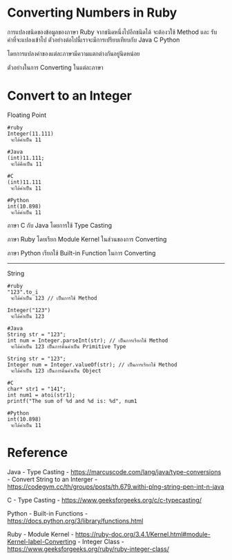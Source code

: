 # Converting Numbers in Ruby

การแปลงชนิดของข้อมูลของภาษา Ruby จากชนิดหนึ่งไปอีกชนิดได้ จะต้องวใช้ Method และ รับค่าที่จะแปลงเข้าไป
ตัวอย่างต่อไปนี้เราจะมีการเปรียบเทียบกับ Java C Python

โดยการแปลงค่าของแต่ละภาษามีความแตกต่างกันอยู่นิดหน่อย 

ตัวอย่างในการ Converting ในแต่ละภาษา

# Convert to an Integer

Floating Point

```
#ruby
Integer(11.111)
 จะได้ค่าเป็น 11

#Java
(int)11.111;
 จะได้คือเป็น 11

#C
(int)11.111
 จะได้ค่าเป็น 11

#Python
int(10.898)
 จะได้ค่าเป็น 11
```

ภาษา C กับ Java โดยการใช้ Type Casting

ภาษา Ruby โดยเรียก Module Kernel ในส่วนของการ Converting

ภาษา Python เรียกใช้ Built-in Function ในการ Converting

___

String

```
#ruby
"123".to_i
 จะได้ค่าเป็น 123 // เป็นการใช้ Method

Integer("123")
 จะได้ค่าเป็น 123

#Java
String str = "123";
int num = Integer.parseInt(str); // เป็นการเรียกใช้ Method
 จะได้ค่าเป็น 123 เป็นการคื่นค่าเป็น Primitive Type

String str = "123";
Integer num = Integer.valueOf(str); // เป็นการเรียกใช้ Method
 จะได้ค่าเป็น 123 เป็นการคืนค่าเป็น Object

#C
char* str1 = "141";
int num1 = atoi(str1);
printf("The sum of %d and %d is: %d", num1

#Python
int(10.898)
 จะได้ค่าเป็น 11
```

# Reference

Java - Type Casting - https://marcuscode.com/lang/java/type-conversions
     - Convert String to an Interger - https://codegym.cc/th/groups/posts/th.679.withi-plng-string-pen-int-n-java

C - Type Casting - https://www.geeksforgeeks.org/c/c-typecasting/

Python - Built-in Functions - https://docs.python.org/3/library/functions.html

Ruby - Module Kernel - https://ruby-doc.org/3.4.1/Kernel.html#module-Kernel-label-Converting
     - Integer Class - https://www.geeksforgeeks.org/ruby/ruby-integer-class/
